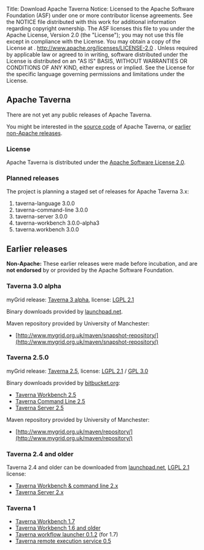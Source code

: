 Title: Download Apache Taverna
Notice:    Licensed to the Apache Software Foundation (ASF) under one
           or more contributor license agreements.  See the NOTICE file
           distributed with this work for additional information
           regarding copyright ownership.  The ASF licenses this file
           to you under the Apache License, Version 2.0 (the
           "License"); you may not use this file except in compliance
           with the License.  You may obtain a copy of the License at
           .
             http://www.apache.org/licenses/LICENSE-2.0
           .
           Unless required by applicable law or agreed to in writing,
           software distributed under the License is distributed on an
           "AS IS" BASIS, WITHOUT WARRANTIES OR CONDITIONS OF ANY
           KIND, either express or implied.  See the License for the
           specific language governing permissions and limitations
           under the License.

## Apache Taverna

There are not yet any public releases of Apache Taverna.

You might be interested in the [source code](/code/) of Apache Taverna, or [earlier non-Apache releases](#earlierreleases).


### License

Apache Taverna is distributed under the [Apache Software License 2.0](http://www.apache.org/licenses/LICENSE-2.0).

### Planned releases

The project is planning a staged set of releases for Apache Taverna 3.x:

 1. taverna-language 3.0.0
 2. taverna-command-line 3.0.0
 3. taverna-server 3.0.0
 4. taverna-workbench 3.0.0-alpha3
 5. taverna.workbench 3.0.0

## Earlier releases

<div class="alert alert-info" role="alert"><strong>Non-Apache:</strong>
These earlier releases were made before incubation, and are 
<strong>not endorsed</strong> by or provided by the Apache Software Foundation. 
</div>


### Taverna 3.0 alpha

myGrid release: [Taverna 3 alpha](http://www.taverna.org.uk/developers/work-in-progress/taverna-3/),
license: [LGPL 2.1](https://www.gnu.org/licenses/lgpl-2.1.html)

Binary downloads provided by [launchpad.net](https://launchpad.net/taverna/t3/).

Maven repository provided by University of Manchester:

  - [http://www.mygrid.org.uk/maven/snapshot-repository/](http://www.mygrid.org.uk/maven/snapshot-repository/)


### Taverna 2.5.0

myGrid release: [Taverna 2.5](http://www.taverna.org.uk/download/), license: [LGPL 2.1](https://www.gnu.org/licenses/lgpl-2.1.html)
 / [GPL 3.0](https://www.gnu.org/licenses/gpl-3.0.html)

Binary downloads provided by [bitbucket.org](https://bitbucket.org/):

  - [Taverna Workbench 2.5](https://bitbucket.org/taverna/taverna-workbench-product/downloads/)
  - [Taverna Command Line 2.5](https://bitbucket.org/taverna/taverna-commandline-product/downloads)
  - [Taverna Server 2.5](https://launchpad.net/taverna-server/+milestone/2.5.4)

Maven repository provided by University of Manchester:

  - [http://www.mygrid.org.uk/maven/repository/](http://www.mygrid.org.uk/maven/repository/)

### Taverna 2.4 and older

Taverna 2.4 and older can be downloaded from [launchpad.net](https://launchpad.net/), [LGPL 2.1](https://www.gnu.org/licenses/lgpl-2.1.html) license:

 - [Taverna Workbench & command line 2.x](https://launchpad.net/taverna/)
 - [Taverna Server 2.x](https://launchpad.net/taverna-server/)

### Taverna 1

 - [Taverna Workbench 1.7](http://www.mygrid.org.uk/tools/taverna/taverna-download/)
 - [Taverna Workbench 1.6 and older](http://sourceforge.net/projects/taverna/files/)
 - [Taverna workflow launcher 0.1.2](http://prdownloads.sourceforge.net/taverna/workflowlauncher-0.1.2.zip?download) (for 1.7)
 - [Taverna remote execution service 0.5](http://sourceforge.net/projects/taverna/files/taverna%20utilities/utils/)

